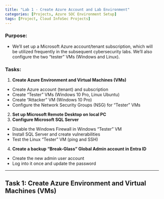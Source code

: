 ```yaml
---
title: "Lab 1 - Create Azure Account and Lab Environment"
categories: [Projects, Azure SOC Environment Setup] 
tags: [Project, Cloud InfoSec Projects]
---
```


### Purpose:
* We’ll set up a Microsoft Azure account/tenant subscription, which will be utilized frequently in the subsequent cybersecurity labs. We’ll also configure the two “tester” VMs (Windows and Linux). 

### Tasks:
1. **Create Azure Environment and Virtual Machines (VMs)**
  * Create Azure account (tenant) and subscription
  * Create “Tester” VMs (Windows 10 Pro, Linux Ubuntu)
  * Create “Attacker” VM (Windows 10 Pro)
  * Configure the Network Security Groups (NSG) for “Tester” VMs
2. **Set up Microsoft Remote Desktop on local PC**
3. **Configure Microsoft SQL Server**
  * Disable the Windows Firewall in Windows “Tester” VM
  * Install SQL Server and create vulnerabilities
  * Test the Linux “Tester” VM (ping and SSH) 
4. **Create a backup “Break-Glass” Global Admin account in Entra ID**
  * Create the new admin user account
  * Log into it once and update the password

----

## **Task 1**: Create Azure Environment and Virtual Machines (VMs)
    
